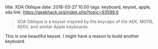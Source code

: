 title: XDA Oblique
date: 2018-03-27 10:00
tags: keyboard, keyset, apple, xda
link: https://geekhack.org/index.php?topic=93586.0

> XDA Oblique is a keyset inspired by the keycaps of the AEK, M0116, AEKII, and similar Apple keyboards.

This is one beautiful keyset. I might have a reason to build another keyboard.
